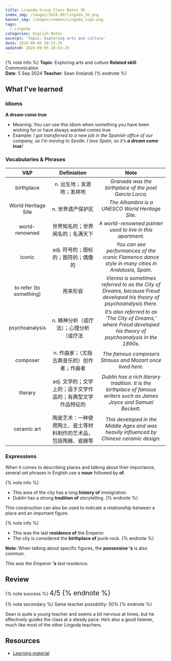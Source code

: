 ```yaml
---
title: Lingoda Group Class Notes 36
index_img: /images/2024.09/lingoda_36.png
banner_img: /images/common/Lingoda_logo.png
tags:
  - Lingoda
categories: English Notes
excerpt: 'Topic: Exploring arts and culture'
date: 2024-09-05 20:53:29
updated: 2024-09-05 20:53:29
---
```


{% note info %}
**Topic**: Exploring arts and culture
**Related skill**: Communication  
**Date**: 5 Sep 2024
**Teacher**: Sean (Ireland)
{% endnote %}

## What I've learned

### Idioms
**A dream come true**
- Meaning: You can use this idiom when something you have been wishing for or have
always wanted comes true
- Example: *I got transferred to a new job in the Spanish office of our company, so I’m moving to Seville. I love Spain, so it’s **a dream come true**!*

### Vocabularies & Phrases

|           V&P           |                           Definiation                            |                                                          Note                                                          |
| :---------------------: | :--------------------------------------------------------------: | :--------------------------------------------------------------------------------------------------------------------: |
|       birthplace        |                    n.	出生地；发源地；发祥地                     |                                 *Granada was the birthplace of the poet Garcia Lorca.*                                 |
|   World Heritage Site   |                        n.	世界遗产保护区                         |                                    *The Alhambra is a UNESCO World Heritage Site.*                                     |
|     world-renowned      |                 世界知名的；世界闻名的；名满天下                 |                               *A world-renowned painter used to live in this apartment.*                               |
|         iconic          |               adj.	符号的；图标的；图符的；偶像的                |           *You can see performances of the iconic Flamenco dance style in many cities in Andalusia, Spain.*            |
| to refer (to something) |                             用来形容                             |  *Vienna is sometimes referred to as the City of Dreams, because Freud developed his theory of psychoanalysis there.*  |
|     psychoanalysis      |             n.	精神分析（或疗法）；心理分析（或疗法              |   *It’s also referred to as ‘The City of Dreams,’ where Freud developed his theory of psychoanalysis in the 1890s.*    |
|        composer         |           n.	作曲家；（尤指古典音乐的）创作者；作曲者            |                               *The famous composers Strauss and Mozart once lived here.*                               |
|        literary         |   adj.	文学的；文学上的；适于文学作品的；有典型文学作品特征的    | *Dublin has a rich literary tradition. It is the birthplace of famous writers such as James Joyce and Samuel Beckett.* |
|       ceramic art       | 陶瓷艺术：一种使用陶土、瓷土等材料制作的艺术品，包括陶器、瓷器等 |               *This developed in the Middle Ages and was heavily influenced by Chinese ceramic design.*                |

### Expressions

When it comes to describing places and talking about their importance, several set phrases in English use a **noun** followed by **of**.

{% note info %}
- This area of the city has a long **history of** immigration.
- Dublin has a strong **tradition of** storytelling.
{% endnote %}
 
This construction can also be used to indicate a relationship between a place and an important figure.

{% note info %}
- This was the last **residence of** the Emperor.
- The city is considered the **birthplace of** punk-rock.
{% endnote %}

**Note**: When talking about specific figures, the **possessive 's** is also common.

*This was the Emperor **'s** last residence.*

## Review

{% note success %}
<span style="font-size:1.5em;">
4/5
<span>
{% endnote %}

{% note secondary %}
<span style="font-size:1em;">
Same teacher possibility: 50%
<span>
{% endnote %}

Sean is quite a young teacher and seems a bit nervous at times, but he effectively guides the class at a steady pace. He’s also a good listener, much like most of the other Lingoda teachers.

## Resources
- [Learning material](https://learn.lingoda.com/english/learning-materials/66ce37e4a2e21/download)
